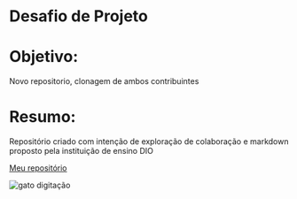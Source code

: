 # Desafio de Projeto

# Objetivo:
Novo repositorio, clonagem de ambos contribuintes 


# Resumo:
Repositório criado com intenção de exploração de colaboração e markdown proposto pela instituição de ensino DIO


[Meu repositório](https://github.com/ItaloElias/dasafio-github-markdown)

![gato digitação](https://media.tenor.com/OKLkZ1Um5HIAAAAM/mad-typing.gif)
